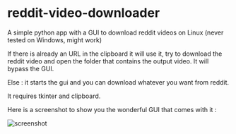 # reddit-video-downloader
A simple python app with a GUI to download reddit videos on Linux (never tested on Windows, might work)

If there is already an URL in the clipboard it will use it, try to download the reddit video and open the folder that contains the output video. It will bypass the GUI.

Else : it starts the gui and you can download whatever you want from reddit.

It requires tkinter and clipboard.

Here is a screenshot to show you the wonderful GUI that comes with it :

![screenshot](https://i.imgur.com/NOkrFTZ.png)
